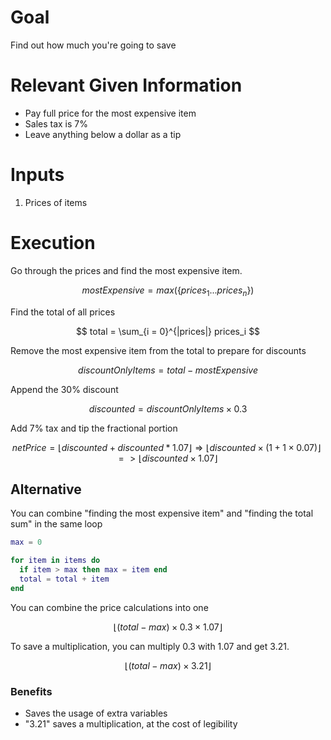 # Goal
Find out how much you're going to save

# Relevant Given Information
- Pay full price for the most expensive item
- Sales tax is 7\%
- Leave anything below a dollar as a tip

# Inputs
1. Prices of items

# Execution
Go through the prices and find the most expensive item.

$$
mostExpensive = max(\{ prices_1 ... prices_n\})
$$

Find the total of all prices

$$
total = \sum_{i = 0}^{|prices|} prices_i
$$

Remove the most expensive item from the total to prepare for discounts

$$
discountOnlyItems = total - mostExpensive
$$

Append the 30\% discount

$$
discounted = discountOnlyItems \times 0.3
$$

Add 7\% tax and tip the fractional portion

$$
netPrice = \lfloor discounted + discounted * 1.07 \rfloor \Rightarrow \lfloor discounted \times (1 + 1 \times 0.07) \rfloor => \lfloor discounted \times 1.07 \rfloor
$$

## Alternative
You can combine "finding the most expensive item" and "finding the total sum" in the same loop

```lua
max = 0

for item in items do
  if item > max then max = item end
  total = total + item
end
```
You can combine the price calculations into one

$$
\lfloor (total - max) \times 0.3 \times 1.07 \rfloor
$$

To save a multiplication, you can multiply 0.3 with 1.07 and get 3.21.

$$
\lfloor (total - max) \times 3.21 \rfloor
$$

### Benefits
- Saves the usage of extra variables
- "3.21" saves a multiplication, at the cost of legibility
